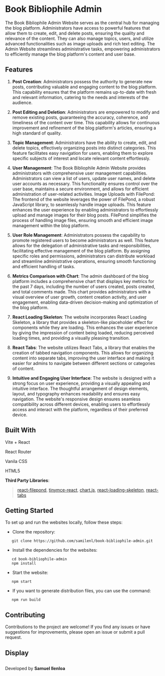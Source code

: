 # Book Bibliophile Admin

The Book Bibliophile Admin Website serves as the central hub for managing the blog platform. Administrators have access to powerful features that allow them to create, edit, and delete posts, ensuring the quality and relevance of the content. They can also manage topics, users, and utilize advanced functionalities such as image uploads and rich text editing. The Admin Website streamlines administrative tasks, empowering administrators to efficiently manage the blog platform's content and user base.

## Features

1. __Post Creation__: Administrators possess the authority to generate new posts, contributing valuable and engaging content to the blog platform. This capability ensures that the platform remains up-to-date with fresh and relevant information, catering to the needs and interests of the audience.
  
2. __Post Editing and Deletion__: Administrators are empowered to modify and remove existing posts, guaranteeing the accuracy, coherence, and timeliness of the content over time. This capability allows for continuous improvement and refinement of the blog platform's articles, ensuring a high standard of quality.
  
3. __Topic Management__: Administrators have the ability to create, edit, and delete topics, effectively organizing posts into distinct categories. This feature facilitates easy navigation for users, enabling them to explore specific subjects of interest and locate relevant content effortlessly.
  
4. __User Management__: The Book Bibliophile Admin Website provides administrators with comprehensive user management capabilities. Administrators can view a list of users, update user names, and delete user accounts as necessary. This functionality ensures control over the user base, maintains a secure environment, and allows for efficient administration of user-related activities.
Image Uploads with FilePond: The frontend of the website leverages the power of FilePond, a robust JavaScript library, to seamlessly handle image uploads. This feature enhances the user experience by enabling administrators to effortlessly upload and manage images for their blog posts. FilePond simplifies the process of handling image files, ensuring smooth and efficient image management within the blog platform.

5. __User Role Management__: Administrators possess the capability to promote registered users to become administrators as well. This feature allows for the delegation of administrative tasks and responsibilities, facilitating effective management of the blog platform. By assigning specific roles and permissions, administrators can distribute workload and streamline administrative operations, ensuring smooth functioning and efficient handling of tasks.

6. __Metrics Comparison with Chart__: The admin dashboard of the blog platform includes a comprehensive chart that displays key metrics for the past 7 days, including the number of users created, posts created, and total comments made. This chart provides administrators with a visual overview of user growth, content creation activity, and user engagement, enabling data-driven decision-making and optimization of the blog platform.
   
7. __React Loading Skeleton__: The website incorporates React Loading Skeleton, a library that provides a skeleton-like placeholder effect for components while they are loading. This enhances the user experience by giving the impression of content being loaded, reducing perceived loading times, and providing a visually pleasing transition.

8. __React Tabs__: The website utilizes React Tabs, a library that enables the creation of tabbed navigation components. This allows for organizing content into separate tabs, improving the user interface and making it easier for admins to navigate between different sections or categories of content.

9. __Intuitive and Engaging User Interface__: The website is designed with a strong focus on user experience, providing a visually appealing and intuitive interface. The thoughtful arrangement of design elements, layout, and typography enhances readability and ensures easy navigation. The website's responsive design ensures seamless compatibility across different devices, enabling users to effortlessly access and interact with the platform, regardless of their preferred device.



## Built With

Vite + React

React Router

Vanila CSS

HTML5

__Third Party Libraries__: 

   > [react-filepond](https://github.com/pqina/react-filepond), [tinymce-react](https://github.com/tinymce/tinymce-react), [chart.js](https://github.com/chartjs/Chart.js),
[react-loading-skeleton](https://github.com/dvtng/react-loading-skeleton), [react-tabs](https://github.com/reactjs/react-tabs)

## Getting Started
To set up and run the websites locally, follow these steps:


- Clone the repository:
```
   git clone https://github.com/samilenl/book-bibliophile-admin.git
```

- Install the dependencies for the websites:
```
   cd book-bibliophile-admin
   npm install
```

- Start the website:
```
   npm start
```

- If you want to generate distribution files, you can use the command:
```
   npm run build
```

   
## Contributing

Contributions to the project are welcome! If you find any issues or have suggestions for improvements, please open an issue or submit a pull request.

## Display







##




Developed by __Samuel Ilenloa__
